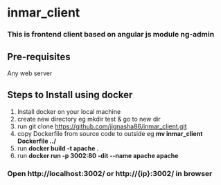 # inmar_client

### This is frontend client based on angular js module ng-admin

## Pre-requisites
   Any web server

## Steps to Install using docker
  1) Install docker on your local machine
  2) create new directory eg mkdir test & go to new dir 
  3) run git clone https://github.com/jignasha86/inmar_client.git
  4) copy Dockerfile from source code to outside
     eg **mv inmar_client Dockerfile ../**
  5) run **docker build -t apache .**
  6) run **docker run -p 3002:80 -dit --name apache apache**
 
###  Open http://localhost:3002/ or http://{ip}:3002/ in browser
  


